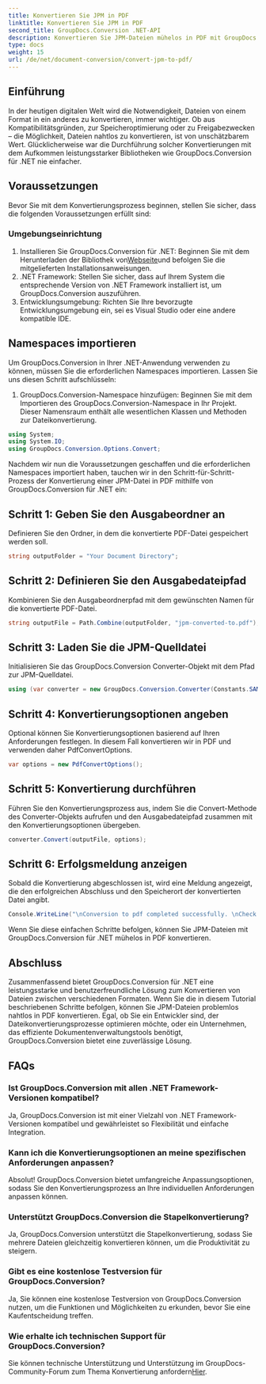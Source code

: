 ```yaml
---
title: Konvertieren Sie JPM in PDF
linktitle: Konvertieren Sie JPM in PDF
second_title: GroupDocs.Conversion .NET-API
description: Konvertieren Sie JPM-Dateien mühelos in PDF mit GroupDocs.Conversion für .NET. Optimieren Sie Ihre Dateikonvertierungsprozesse ganz einfach.
type: docs
weight: 15
url: /de/net/document-conversion/convert-jpm-to-pdf/
---
```

## Einführung
In der heutigen digitalen Welt wird die Notwendigkeit, Dateien von einem Format in ein anderes zu konvertieren, immer wichtiger. Ob aus Kompatibilitätsgründen, zur Speicheroptimierung oder zu Freigabezwecken – die Möglichkeit, Dateien nahtlos zu konvertieren, ist von unschätzbarem Wert. Glücklicherweise war die Durchführung solcher Konvertierungen mit dem Aufkommen leistungsstarker Bibliotheken wie GroupDocs.Conversion für .NET nie einfacher.
## Voraussetzungen
Bevor Sie mit dem Konvertierungsprozess beginnen, stellen Sie sicher, dass die folgenden Voraussetzungen erfüllt sind:
### Umgebungseinrichtung
1.  Installieren Sie GroupDocs.Conversion für .NET: Beginnen Sie mit dem Herunterladen der Bibliothek von[Webseite](https://releases.groupdocs.com/conversion/net/)und befolgen Sie die mitgelieferten Installationsanweisungen.
2. .NET Framework: Stellen Sie sicher, dass auf Ihrem System die entsprechende Version von .NET Framework installiert ist, um GroupDocs.Conversion auszuführen.
3. Entwicklungsumgebung: Richten Sie Ihre bevorzugte Entwicklungsumgebung ein, sei es Visual Studio oder eine andere kompatible IDE.

## Namespaces importieren
Um GroupDocs.Conversion in Ihrer .NET-Anwendung verwenden zu können, müssen Sie die erforderlichen Namespaces importieren. Lassen Sie uns diesen Schritt aufschlüsseln:

1. GroupDocs.Conversion-Namespace hinzufügen: Beginnen Sie mit dem Importieren des GroupDocs.Conversion-Namespace in Ihr Projekt. Dieser Namensraum enthält alle wesentlichen Klassen und Methoden zur Dateikonvertierung.
```csharp
using System;
using System.IO;
using GroupDocs.Conversion.Options.Convert;
```

Nachdem wir nun die Voraussetzungen geschaffen und die erforderlichen Namespaces importiert haben, tauchen wir in den Schritt-für-Schritt-Prozess der Konvertierung einer JPM-Datei in PDF mithilfe von GroupDocs.Conversion für .NET ein:

## Schritt 1: Geben Sie den Ausgabeordner an
Definieren Sie den Ordner, in dem die konvertierte PDF-Datei gespeichert werden soll.
```csharp
string outputFolder = "Your Document Directory";
```
## Schritt 2: Definieren Sie den Ausgabedateipfad
Kombinieren Sie den Ausgabeordnerpfad mit dem gewünschten Namen für die konvertierte PDF-Datei.
```csharp
string outputFile = Path.Combine(outputFolder, "jpm-converted-to.pdf");
```
## Schritt 3: Laden Sie die JPM-Quelldatei
Initialisieren Sie das GroupDocs.Conversion Converter-Objekt mit dem Pfad zur JPM-Quelldatei.
```csharp
using (var converter = new GroupDocs.Conversion.Converter(Constants.SAMPLE_JPM))
```
## Schritt 4: Konvertierungsoptionen angeben
Optional können Sie Konvertierungsoptionen basierend auf Ihren Anforderungen festlegen. In diesem Fall konvertieren wir in PDF und verwenden daher PdfConvertOptions.
```csharp
var options = new PdfConvertOptions();
```
## Schritt 5: Konvertierung durchführen
Führen Sie den Konvertierungsprozess aus, indem Sie die Convert-Methode des Converter-Objekts aufrufen und den Ausgabedateipfad zusammen mit den Konvertierungsoptionen übergeben.
```csharp
converter.Convert(outputFile, options);
```
## Schritt 6: Erfolgsmeldung anzeigen
Sobald die Konvertierung abgeschlossen ist, wird eine Meldung angezeigt, die den erfolgreichen Abschluss und den Speicherort der konvertierten Datei angibt.
```csharp
Console.WriteLine("\nConversion to pdf completed successfully. \nCheck output in {0}", outputFolder);
```
Wenn Sie diese einfachen Schritte befolgen, können Sie JPM-Dateien mit GroupDocs.Conversion für .NET mühelos in PDF konvertieren.

## Abschluss
Zusammenfassend bietet GroupDocs.Conversion für .NET eine leistungsstarke und benutzerfreundliche Lösung zum Konvertieren von Dateien zwischen verschiedenen Formaten. Wenn Sie die in diesem Tutorial beschriebenen Schritte befolgen, können Sie JPM-Dateien problemlos nahtlos in PDF konvertieren. Egal, ob Sie ein Entwickler sind, der Dateikonvertierungsprozesse optimieren möchte, oder ein Unternehmen, das effiziente Dokumentenverwaltungstools benötigt, GroupDocs.Conversion bietet eine zuverlässige Lösung.
## FAQs
### Ist GroupDocs.Conversion mit allen .NET Framework-Versionen kompatibel?
Ja, GroupDocs.Conversion ist mit einer Vielzahl von .NET Framework-Versionen kompatibel und gewährleistet so Flexibilität und einfache Integration.
### Kann ich die Konvertierungsoptionen an meine spezifischen Anforderungen anpassen?
Absolut! GroupDocs.Conversion bietet umfangreiche Anpassungsoptionen, sodass Sie den Konvertierungsprozess an Ihre individuellen Anforderungen anpassen können.
### Unterstützt GroupDocs.Conversion die Stapelkonvertierung?
Ja, GroupDocs.Conversion unterstützt die Stapelkonvertierung, sodass Sie mehrere Dateien gleichzeitig konvertieren können, um die Produktivität zu steigern.
### Gibt es eine kostenlose Testversion für GroupDocs.Conversion?
Ja, Sie können eine kostenlose Testversion von GroupDocs.Conversion nutzen, um die Funktionen und Möglichkeiten zu erkunden, bevor Sie eine Kaufentscheidung treffen.
### Wie erhalte ich technischen Support für GroupDocs.Conversion?
 Sie können technische Unterstützung und Unterstützung im GroupDocs-Community-Forum zum Thema Konvertierung anfordern[Hier](https://forum.groupdocs.com/c/conversion/11).